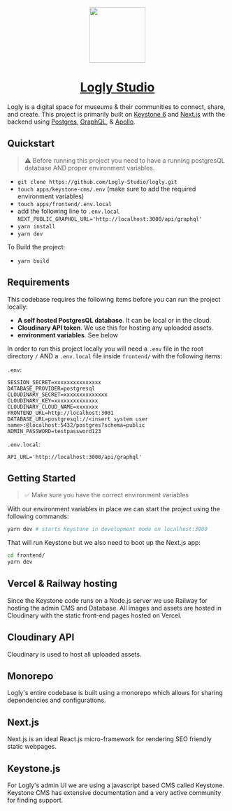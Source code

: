 <p align="center">
  <a href="https://Logly.world">
    <img src="https://logly.world/images/Logo.png" height="128">
    <h1 align="center">Logly Studio</h1>
  </a>
</p>

Logly is a digital space for museums & their communities to connect, share, and create. This project is primarily built on [Keystone 6](https://keystonejs.com/) and [Next.js](https://nextjs.org/)
with the backend using [Postgres](https://www.postgresql.org/), [GraphQL](https://graphql.org/), & [Apollo](https://www.apollographql.com/).

## Quickstart

> :warning: Before running this project you need to have a running postgresQL database AND proper environment variables.

- `git clone https://github.com/Logly-Studio/logly.git`
- `touch apps/keystone-cms/.env` (make sure to add the required environment variables)
- `touch apps/frontend/.env.local`
- add the following line to `.env.local` `NEXT_PUBLIC_GRAPHQL_URL='http://localhost:3000/api/graphql'`
- `yarn install`
- `yarn dev`

To Build the project:

- `yarn build`

## Requirements

This codebase requires the following items before you can run the project locally:

- **A self hosted PostgresQL database**. It can be local or in the cloud.
- **Cloudinary API token**. We use this for hosting any uploaded assets.
- **environment variables**. See below

In order to run this project locally you will need a `.env` file in the root directory `/` AND a `.env.local` file inside `frontend/` with the following items:

`.env`:

```dotenv
SESSION_SECRET=xxxxxxxxxxxxxxx
DATABASE_PROVIDER=postgresql
CLOUDINARY_SECRET=xxxxxxxxxxxxxx
CLOUDINARY_KEY=xxxxxxxxxxxxxx
CLOUDINARY_CLOUD_NAME=xxxxxxx
FRONTEND_URL=http://localhost:3001
DATABASE_URL=postgresql://<insert system user name>:@localhost:5432/postgres?schema=public
ADMIN_PASSWORD=testpassword123
```

`.env.local`:

```dotenv
API_URL='http://localhost:3000/api/graphql'
```

## Getting Started

> ✅ Make sure you have the correct environment variables

With our environment variables in place we can start the project using the following commands:

```Bash
yarn dev # starts Keystone in development mode on localhost:3000
```

That will run Keystone but we also need to boot up the Next.js app:

```Bash
cd frontend/
yarn dev
```

## Vercel & Railway hosting

Since the Keystone code runs on a Node.js server we use Railway for hosting the admin CMS and Database. All images and assets are hosted in Cloudinary with the static front-end pages hosted on Vercel.

## Cloudinary API

Cloudinary is used to host all uploaded assets.

## Monorepo

Logly's entire codebase is built using a monorepo which allows for sharing dependencies and configurations.

## Next.js

Next.js is an ideal React.js micro-framework for rendering SEO friendly static webpages.

## Keystone.js

For Logly's admin UI we are using a javascript based CMS called Keystone. Keystone CMS has extensive documentation and a very active community for finding support.
